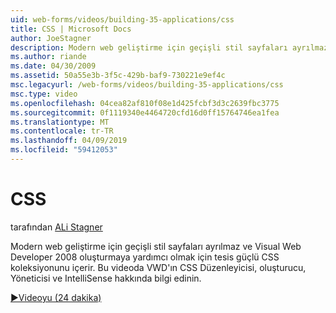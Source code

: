 ```yaml
---
uid: web-forms/videos/building-35-applications/css
title: CSS | Microsoft Docs
author: JoeStagner
description: Modern web geliştirme için geçişli stil sayfaları ayrılmaz ve Visual Web Developer 2008 oluşturmaya yardımcı olmak için tesis güçlü CSS koleksiyonunu içerir...
ms.author: riande
ms.date: 04/30/2009
ms.assetid: 50a55e3b-3f5c-429b-baf9-730221e9ef4c
msc.legacyurl: /web-forms/videos/building-35-applications/css
msc.type: video
ms.openlocfilehash: 04cea82af810f08e1d425fcbf3d3c2639fbc3775
ms.sourcegitcommit: 0f1119340e4464720cfd16d0ff15764746ea1fea
ms.translationtype: MT
ms.contentlocale: tr-TR
ms.lasthandoff: 04/09/2019
ms.locfileid: "59412053"
---
```

# <a name="css"></a>CSS

tarafından [ALi Stagner](https://github.com/JoeStagner)

Modern web geliştirme için geçişli stil sayfaları ayrılmaz ve Visual Web Developer 2008 oluşturmaya yardımcı olmak için tesis güçlü CSS koleksiyonunu içerir. Bu videoda VWD'ın CSS Düzenleyicisi, oluşturucu, Yöneticisi ve IntelliSense hakkında bilgi edinin.

[&#9654;Videoyu (24 dakika)](https://channel9.msdn.com/Blogs/ASP-NET-Site-Videos/css)
